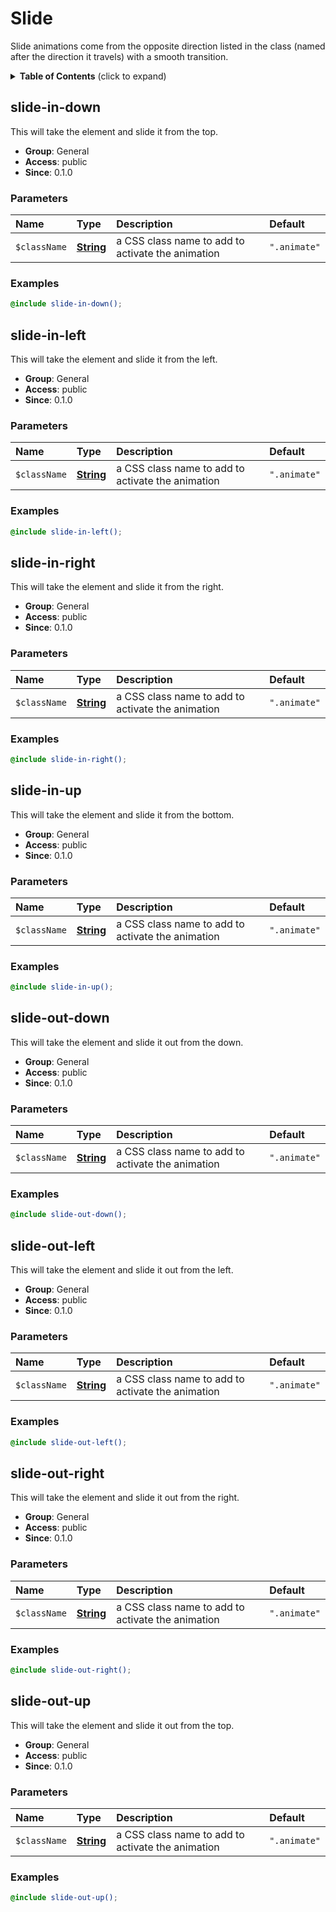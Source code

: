 # Slide

Slide animations come from the opposite direction listed in the class (named after the direction it travels) with a smooth transition.

<details>
	<summary><strong>Table of Contents</strong> (click to expand)</summary>

* [slide-in-down](#slide-in-down)
* [slide-in-left](#slide-in-left)
* [slide-in-right](#slide-in-right)
* [slide-in-up](#slide-in-up)
* [slide-out-down](#slide-out-down)
* [slide-out-left](#slide-out-left)
* [slide-out-right](#slide-out-right)
* [slide-out-up](#slide-out-up)

</details>

## slide-in-down

This will take the element and slide it from the top.

* **Group**: General
* **Access**: public
* **Since**: 0.1.0

### Parameters

| Name         | Type                                                             | Description                                       | Default      |
| :----------- | :--------------------------------------------------------------- | :------------------------------------------------ | :----------- |
| `$className` | **[String](https://sass-lang.com/documentation/values/strings)** | a CSS class name to add to activate the animation | `".animate"` |

### Examples

```scss
@include slide-in-down();
```

## slide-in-left

This will take the element and slide it from the left.

* **Group**: General
* **Access**: public
* **Since**: 0.1.0

### Parameters

| Name         | Type                                                             | Description                                       | Default      |
| :----------- | :--------------------------------------------------------------- | :------------------------------------------------ | :----------- |
| `$className` | **[String](https://sass-lang.com/documentation/values/strings)** | a CSS class name to add to activate the animation | `".animate"` |

### Examples

```scss
@include slide-in-left();
```

## slide-in-right

This will take the element and slide it from the right.

* **Group**: General
* **Access**: public
* **Since**: 0.1.0

### Parameters

| Name         | Type                                                             | Description                                       | Default      |
| :----------- | :--------------------------------------------------------------- | :------------------------------------------------ | :----------- |
| `$className` | **[String](https://sass-lang.com/documentation/values/strings)** | a CSS class name to add to activate the animation | `".animate"` |

### Examples

```scss
@include slide-in-right();
```

## slide-in-up

This will take the element and slide it from the bottom.

* **Group**: General
* **Access**: public
* **Since**: 0.1.0

### Parameters

| Name         | Type                                                             | Description                                       | Default      |
| :----------- | :--------------------------------------------------------------- | :------------------------------------------------ | :----------- |
| `$className` | **[String](https://sass-lang.com/documentation/values/strings)** | a CSS class name to add to activate the animation | `".animate"` |

### Examples

```scss
@include slide-in-up();
```

## slide-out-down

This will take the element and slide it out from the down.

* **Group**: General
* **Access**: public
* **Since**: 0.1.0

### Parameters

| Name         | Type                                                             | Description                                       | Default      |
| :----------- | :--------------------------------------------------------------- | :------------------------------------------------ | :----------- |
| `$className` | **[String](https://sass-lang.com/documentation/values/strings)** | a CSS class name to add to activate the animation | `".animate"` |

### Examples

```scss
@include slide-out-down();
```

## slide-out-left

This will take the element and slide it out from the left.

* **Group**: General
* **Access**: public
* **Since**: 0.1.0

### Parameters

| Name         | Type                                                             | Description                                       | Default      |
| :----------- | :--------------------------------------------------------------- | :------------------------------------------------ | :----------- |
| `$className` | **[String](https://sass-lang.com/documentation/values/strings)** | a CSS class name to add to activate the animation | `".animate"` |

### Examples

```scss
@include slide-out-left();
```

## slide-out-right

This will take the element and slide it out from the right.

* **Group**: General
* **Access**: public
* **Since**: 0.1.0

### Parameters

| Name         | Type                                                             | Description                                       | Default      |
| :----------- | :--------------------------------------------------------------- | :------------------------------------------------ | :----------- |
| `$className` | **[String](https://sass-lang.com/documentation/values/strings)** | a CSS class name to add to activate the animation | `".animate"` |

### Examples

```scss
@include slide-out-right();
```

## slide-out-up

This will take the element and slide it out from the top.

* **Group**: General
* **Access**: public
* **Since**: 0.1.0

### Parameters

| Name         | Type                                                             | Description                                       | Default      |
| :----------- | :--------------------------------------------------------------- | :------------------------------------------------ | :----------- |
| `$className` | **[String](https://sass-lang.com/documentation/values/strings)** | a CSS class name to add to activate the animation | `".animate"` |

### Examples

```scss
@include slide-out-up();
```
